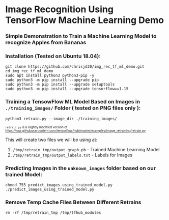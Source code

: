 # Image Recognition Using TensorFlow Machine Learning Demo

### Simple Demonstration to Train a Machine Learning Model to recognize Apples from Bananas

### Installation (Tested on Ubuntu 18.04):

```
git clone https://github.com/chrisjd20/img_rec_tf_ml_demo.git
cd img_rec_tf_ml_demo
sudo apt install python3 python3-pip -y
sudo python3 -m pip install --upgrade pip
sudo python3 -m pip install --upgrade setuptools
sudo python3 -m pip install --upgrade tensorflow==1.15
```

### Training a TensowFlow ML Model Based on Images in `./training_images/` Folder ( tested on PNG files only ):

```
python3 retrain.py --image_dir ./training_images/
```
<sub><sup>`retrain.py` is a slightly modified version of https://raw.githubusercontent.com/tensorflow/hub/master/examples/image_retraining/retrain.py</sup></sub>

This will create two files we will be using at:

1. `/tmp/retrain_tmp/output_graph.pb`     - Trained Machine Learning Model
2. `/tmp/retrain_tmp/output_labels.txt`   - Labels for Images

### Predicting Images in the `unknown_images` folder based on our trained Model:
```
chmod 755 predict_images_using_trained_model.py
./predict_images_using_trained_model.py
```

### Remove Temp Cache Files Between Different Retrains

```
rm -rf /tmp/retrain_tmp /tmp/tfhub_modules
```
